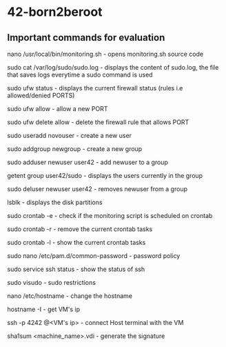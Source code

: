 # 42-born2beroot

## Important commands for evaluation
nano /usr/local/bin/monitoring.sh - opens monitoring.sh source code  

sudo cat /var/log/sudo/sudo.log - displays the content of sudo.log, the file that saves logs everytime a sudo command is used  

sudo ufw status - displays the current firewall status (rules i.e allowed/denied PORTS)  

sudo ufw allow <PORT> - allow a new PORT  

sudo ufw delete allow <PORT> - delete the firewall rule that allows PORT  

sudo useradd novouser - create a new user  

sudo addgroup newgroup - create a new group  

sudo adduser newuser user42 - add newuser to a group  

getent group user42/sudo - displays the users currently in the group  

sudo deluser newuser user42 - removes newuser from a group  

lsblk - displays the disk partitions  

sudo crontab -e - check if the monitoring script is scheduled on crontab  

sudo crontab -r - remove the current crontab tasks  

sudo crontab -l - show the current crontab tasks  

sudo nano /etc/pam.d/common-password  - password policy   

sudo service ssh status - show the status of ssh  

sudo visudo - sudo restrictions  

nano /etc/hostname - change the hostname  

hostname -I - get VM's ip  

ssh -p 4242 <user>@<VM's ip> - connect Host terminal with the VM  

sha1sum <machine_name>.vdi - generate the signature
